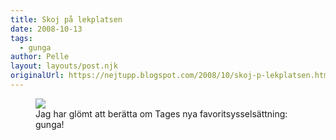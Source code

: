 ```yaml
---
title: Skoj på lekplatsen
date: 2008-10-13
tags: 
  - gunga	
author: Pelle
layout: layouts/post.njk
originalUrl: https://nejtupp.blogspot.com/2008/10/skoj-p-lekplatsen.html
---
```


<figure>
	<img src="../../../img/2008/10/Mobil+x+007.jpg">
  <figcaption>Jag har glömt att berätta om Tages nya favoritsysselsättning: gunga!</figcaption>
</figure>

